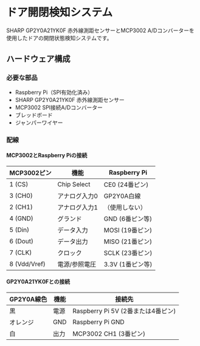 # ドア開閉検知システム

SHARP GP2Y0A21YK0F 赤外線測距センサーとMCP3002 A/Dコンバーターを使用したドアの開閉状態検知システムです。

## ハードウェア構成

### 必要な部品
- Raspberry Pi（SPI有効化済み）
- SHARP GP2Y0A21YK0F 赤外線測距センサー
- MCP3002 SPI接続A/Dコンバーター
- ブレッドボード
- ジャンパーワイヤー

### 配線

#### MCP3002とRaspberry Piの接続
| MCP3002ピン | 機能 | Raspberry Pi |
|-------------|------|--------------|
| 1 (CS) | Chip Select | CE0 (24番ピン) |
| 3 (CH0) | アナログ入力0 | GP2Y0A白線 |
| 2 (CH1) | アナログ入力1 | （使用しない） |
| 4 (GND) | グランド | GND (6番ピン等) |
| 5 (Din) | データ入力 | MOSI (19番ピン) |
| 6 (Dout) | データ出力 | MISO (21番ピン) |
| 7 (CLK) | クロック | SCLK (23番ピン) |
| 8 (Vdd/Vref) | 電源/参照電圧 | 3.3V (1番ピン等) |

#### GP2Y0A21YK0Fとの接続
| GP2Y0A線色 | 機能 | 接続先 |
|------------|------|--------|
| 黒 | 電源 | Raspberry Pi 5V (2番または4番ピン) |
| オレンジ | GND | Raspberry Pi GND |
| 白 | 出力 | MCP3002 CH1 (3番ピン) |
